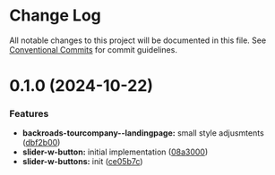 # Change Log

All notable changes to this project will be documented in this file.
See [Conventional Commits](https://conventionalcommits.org) for commit guidelines.

# 0.1.0 (2024-10-22)

### Features

-   **backroads-tourcompany--landingpage:** small style adjusmtents ([dbf2b00](https://github.com/paulAlexSerban/wbk--mern-playground/commit/dbf2b00db69058a0f8e4b3ab6c3909cf20e45bdb))
-   **slider-w-button:** initial implementation ([08a3000](https://github.com/paulAlexSerban/wbk--mern-playground/commit/08a3000a9faaace708714c4abc50664fde280b99))
-   **slider-w-buttons:** init ([ce05b7c](https://github.com/paulAlexSerban/wbk--mern-playground/commit/ce05b7c00197af7c98e2057d7c3bd9fb665f4162))
